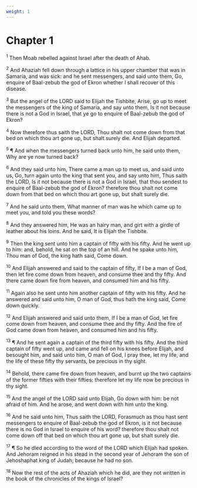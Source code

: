 ```yaml
---
weight: 1
---
```


# Chapter 1

<sup>1</sup> Then Moab rebelled against Israel after the death of Ahab. 

<sup>2</sup> And Ahaziah fell down through a lattice in his upper chamber that was in Samaria, and was sick: and he sent messengers, and said unto them, Go, enquire of Baal-zebub the god of Ekron whether I shall recover of this disease. 

<sup>3</sup> But the angel of the LORD said to Elijah the Tishbite, Arise, go up to meet the messengers of the king of Samaria, and say unto them, Is it not because there is not a God in Israel, that ye go to enquire of Baal-zebub the god of Ekron? 

<sup>4</sup> Now therefore thus saith the LORD, Thou shalt not come down from that bed on which thou art gone up, but shalt surely die. And Elijah departed. 

<sup>5</sup> ¶ And when the messengers turned back unto him, he said unto them, Why are ye now turned back? 

<sup>6</sup> And they said unto him, There came a man up to meet us, and said unto us, Go, turn again unto the king that sent you, and say unto him, Thus saith the LORD, Is it not because there is not a God in Israel, that thou sendest to enquire of Baal-zebub the god of Ekron? therefore thou shalt not come down from that bed on which thou art gone up, but shalt surely die. 

<sup>7</sup> And he said unto them, What manner of man was he which came up to meet you, and told you these words? 

<sup>8</sup> And they answered him, He was an hairy man, and girt with a girdle of leather about his loins. And he said, It is Elijah the Tishbite. 

<sup>9</sup> Then the king sent unto him a captain of fifty with his fifty. And he went up to him: and, behold, he sat on the top of an hill. And he spake unto him, Thou man of God, the king hath said, Come down. 

<sup>10</sup> And Elijah answered and said to the captain of fifty, If I be a man of God, then let fire come down from heaven, and consume thee and thy fifty. And there came down fire from heaven, and consumed him and his fifty. 

<sup>11</sup> Again also he sent unto him another captain of fifty with his fifty. And he answered and said unto him, O man of God, thus hath the king said, Come down quickly. 

<sup>12</sup> And Elijah answered and said unto them, If I be a man of God, let fire come down from heaven, and consume thee and thy fifty. And the fire of God came down from heaven, and consumed him and his fifty. 

<sup>13</sup> ¶ And he sent again a captain of the third fifty with his fifty. And the third captain of fifty went up, and came and fell on his knees before Elijah, and besought him, and said unto him, O man of God, I pray thee, let my life, and the life of these fifty thy servants, be precious in thy sight. 

<sup>14</sup> Behold, there came fire down from heaven, and burnt up the two captains of the former fifties with their fifties: therefore let my life now be precious in thy sight. 

<sup>15</sup> And the angel of the LORD said unto Elijah, Go down with him: be not afraid of him. And he arose, and went down with him unto the king. 

<sup>16</sup> And he said unto him, Thus saith the LORD, Forasmuch as thou hast sent messengers to enquire of Baal-zebub the god of Ekron, is it not because there is no God in Israel to enquire of his word? therefore thou shalt not come down off that bed on which thou art gone up, but shalt surely die. 

<sup>17</sup> ¶ So he died according to the word of the LORD which Elijah had spoken. And Jehoram reigned in his stead in the second year of Jehoram the son of Jehoshaphat king of Judah; because he had no son. 

<sup>18</sup> Now the rest of the acts of Ahaziah which he did, are they not written in the book of the chronicles of the kings of Israel? 


